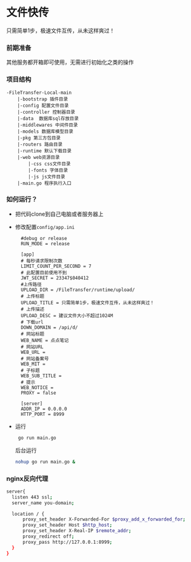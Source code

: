 # 文件快传
只需简单1步，极速文件互传，从未这样爽过！


### 前期准备

其他服务都开箱即可使用，无需进行初始化之类的操作

### 项目结构

```
-FileTransfer-Local-main
    |-bootstrap 插件目录
    |-config 配置文件目录
    |-controller 控制器目录
    |-data  数据库sql存放目录
    |-middlewares 中间件目录
    |-models 数据库模型目录
    |-pkg 第三方包目录
    |-routers 路由目录
    |-runtime 默认下载目录
    |-web web资源目录
        |-css css文件目录
        |-fonts 字体目录
        |-js js文件目录
    |-main.go 程序执行入口
```

### 如何运行？

+ 把代码clone到自己电脑或者服务器上


+ 修改配置`config/app.ini`
  ```golang
    #debug or release
    RUN_MODE = release

    [app]
    # 每秒请求限制次数
    LIMIT_COUNT_PER_SECOND = 7
    # 此配置目前使用不到
    JWT_SECRET = 23347$040412
    #上传路径
    UPLOAD_DIR = /FileTransfer/runtime/upload/
    # 上传标题
    UPLOAD_TITLE = 只需简单1步，极速文件互传，从未这样爽过！
    # 上传描述
    UPLOAD_DESC = 建议文件大小不超过1024M
    # 下载url
    DOWN_DOMAIN = /api/d/
    # 网站标题
    WEB_NAME = 点点笔记
    # 网站URL
    WEB_URL =
    # 网站备案号
    WEB_MIT = 
    # 子标题
    WEB_SUB_TITLE = 
    # 提示
    WEB_NOTICE = 
    PROXY = false

    [server]
    ADDR_IP = 0.0.0.0
    HTTP_PORT = 8999
    ```
    
 + 运行
   ```bash
    go run main.go
    ```
    后台运行
    
    ```bash
    nohup go run main.go &
    ```
    
### nginx反向代理

```bash
server{
  listen 443 ssl;
  server_name you-domain;

  location / {
      proxy_set_header X-Forwarded-For $proxy_add_x_forwarded_for;
      proxy_set_header Host $http_host;
      proxy_set_header X-Real-IP $remote_addr;
      proxy_redirect off;
      proxy_pass http://127.0.0.1:8999;
  }
}
```


    
    


